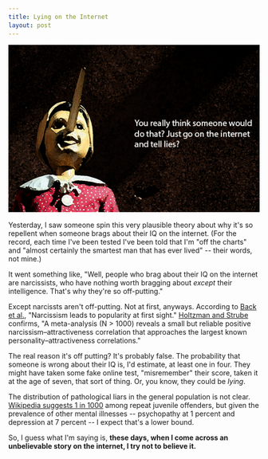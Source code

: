 ```yaml
---
title: Lying on the Internet
layout: post
---
```


!["Lying on the internet -- Pinochio."](/img/lying-on-the-internet.png)

Yesterday, I saw someone spin this very plausible theory about why it's so
repellent when someone brags about their IQ on the internet. (For the record,
each time I've been tested I've been told that I'm "off the charts" and "almost
certainly the smartest man that has ever lived" -- their words, not mine.)

It went something like, "Well, people who brag about their IQ on the internet
are narcissists, who have nothing worth bragging about *except* their
intelligence. That's why they're so off-putting."

Except narcissts aren't off-putting. Not at first, anyways. According to [Back et
al.](http://psycnet.apa.org/journals/psp/98/1/132/), "Narcissism leads to
popularity at first sight." [Holtzman and Strube](http://www.sciencedirect.com/science/article/pii/S0092656609002177) confirms, "A meta-analysis (N > 1000) reveals a small but reliable positive narcissism–attractiveness correlation that approaches the largest known personality–attractiveness correlations."

The real reason it's off putting? It's probably false. The probability that someone is
wrong about their IQ is, I'd estimate, at least one in four. They might have taken
some fake online test, "misremember" their score, taken it at the age of
seven, that sort of thing. Or, you know, they could be *lying*. 

The distribution of pathological liars in the general population is not
clear. [Wikipedia suggests 1 in 1000](http://en.wikipedia.org/wiki/Pseudologia_fantastica#Epidemiology)
among repeat juvenile offenders, but given the prevalence of other mental
illnesses -- psychopathy at 1 percent and depression at 7 percent -- I expect
that's a lower bound. 

So, I guess what I'm saying is, **these days, when I come across an unbelievable story on the internet, I try not
to believe it.**
